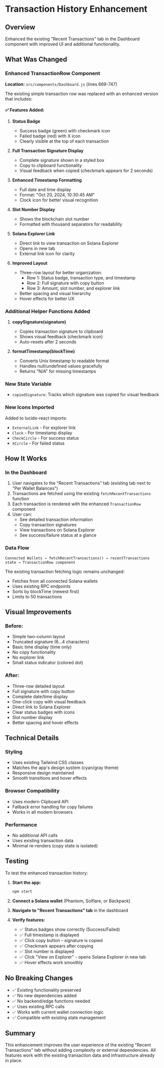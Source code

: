 # Transaction History Enhancement

## Overview
Enhanced the existing "Recent Transactions" tab in the Dashboard component with improved UI and additional functionality.

## What Was Changed

### Enhanced TransactionRow Component
**Location:** `src/components/Dashboard.js` (lines 669-747)

The existing simple transaction row was replaced with an enhanced version that includes:

#### ✅ Features Added:

1. **Status Badge**
   - Success badge (green) with checkmark icon
   - Failed badge (red) with X icon
   - Clearly visible at the top of each transaction

2. **Full Transaction Signature Display**
   - Complete signature shown in a styled box
   - Copy to clipboard functionality
   - Visual feedback when copied (checkmark appears for 2 seconds)

3. **Enhanced Timestamp Formatting**
   - Full date and time display
   - Format: "Oct 20, 2024, 10:30:45 AM"
   - Clock icon for better visual recognition

4. **Slot Number Display**
   - Shows the blockchain slot number
   - Formatted with thousand separators for readability

5. **Solana Explorer Link**
   - Direct link to view transaction on Solana Explorer
   - Opens in new tab
   - External link icon for clarity

6. **Improved Layout**
   - Three-row layout for better organization:
     * Row 1: Status badge, transaction type, and timestamp
     * Row 2: Full signature with copy button
     * Row 3: Amount, slot number, and explorer link
   - Better spacing and visual hierarchy
   - Hover effects for better UX

### Additional Helper Functions Added

1. **copySignature(signature)**
   - Copies transaction signature to clipboard
   - Shows visual feedback (checkmark icon)
   - Auto-resets after 2 seconds

2. **formatTimestamp(blockTime)**
   - Converts Unix timestamp to readable format
   - Handles null/undefined values gracefully
   - Returns "N/A" for missing timestamps

### New State Variable
- `copiedSignature`: Tracks which signature was copied for visual feedback

### New Icons Imported
Added to lucide-react imports:
- `ExternalLink` - For explorer link
- `Clock` - For timestamp display
- `CheckCircle` - For success status
- `XCircle` - For failed status

## How It Works

### In the Dashboard
1. User navigates to the "Recent Transactions" tab (existing tab next to "Per Wallet Balances")
2. Transactions are fetched using the existing `fetchRecentTransactions` function
3. Each transaction is rendered with the enhanced `TransactionRow` component
4. User can:
   - See detailed transaction information
   - Copy transaction signatures
   - View transactions on Solana Explorer
   - See success/failure status at a glance

### Data Flow
```
Connected Wallets → fetchRecentTransactions() → recentTransactions state → TransactionRow component
```

The existing transaction fetching logic remains unchanged:
- Fetches from all connected Solana wallets
- Uses existing RPC endpoints
- Sorts by blockTime (newest first)
- Limits to 50 transactions

## Visual Improvements

### Before:
- Simple two-column layout
- Truncated signature (6...4 characters)
- Basic time display (time only)
- No copy functionality
- No explorer link
- Small status indicator (colored dot)

### After:
- Three-row detailed layout
- Full signature with copy button
- Complete date/time display
- One-click copy with visual feedback
- Direct link to Solana Explorer
- Clear status badges with icons
- Slot number display
- Better spacing and hover effects

## Technical Details

### Styling
- Uses existing Tailwind CSS classes
- Matches the app's design system (cyan/gray theme)
- Responsive design maintained
- Smooth transitions and hover effects

### Browser Compatibility
- Uses modern Clipboard API
- Fallback error handling for copy failures
- Works in all modern browsers

### Performance
- No additional API calls
- Uses existing transaction data
- Minimal re-renders (copy state is isolated)

## Testing

To test the enhanced transaction history:

1. **Start the app:**
   ```bash
   npm start
   ```

2. **Connect a Solana wallet** (Phantom, Solflare, or Backpack)

3. **Navigate to "Recent Transactions" tab** in the dashboard

4. **Verify features:**
   - ✅ Status badges show correctly (Success/Failed)
   - ✅ Full timestamp is displayed
   - ✅ Click copy button - signature is copied
   - ✅ Checkmark appears after copying
   - ✅ Slot number is displayed
   - ✅ Click "View on Explorer" - opens Solana Explorer in new tab
   - ✅ Hover effects work smoothly

## No Breaking Changes

- ✅ Existing functionality preserved
- ✅ No new dependencies added
- ✅ No backend/edge functions needed
- ✅ Uses existing RPC calls
- ✅ Works with current wallet connection logic
- ✅ Compatible with existing state management

## Summary

This enhancement improves the user experience of the existing "Recent Transactions" tab without adding complexity or external dependencies. All features work with the existing transaction data and infrastructure already in place.
